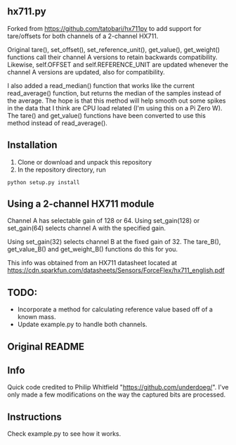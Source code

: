 hx711.py
--------
Forked from https://github.com/tatobari/hx711py to add support for tare/offsets
for both channels of a 2-channel HX711.

Original tare(), set_offset(), set_reference_unit(), get_value(), get_weight()
functions call their channel A versions to retain backwards compatibility.  
Likewise, self.OFFSET and self.REFERENCE_UNIT are updated whenever the channel A
versions are updated, also for compatibility.

I also added a read_median() function that works like the current read_average()
function, but returns the median of the samples instead of the average.  The
hope is that this method will help smooth out some spikes in the data that I
think are CPU load related (I'm using this on a Pi Zero W).  The tare() and
get_value() functions have been converted to use this method instead of 
read_average().

Installation
------------
1. Clone or download and unpack this repository
2. In the repository directory, run
```
python setup.py install
```

Using a 2-channel HX711 module
------------------------------
Channel A has selectable gain of 128 or 64.  Using set_gain(128) or set_gain(64)
selects channel A with the specified gain.

Using set_gain(32) selects channel B at the fixed gain of 32.  The tare_B(),
get_value_B() and get_weight_B() functions do this for you.

This info was obtained from an HX711 datasheet located at
https://cdn.sparkfun.com/datasheets/Sensors/ForceFlex/hx711_english.pdf

TODO:
-----
  * Incorporate a method for calculating reference value based off of a known
    mass.
  * Update example.py to handle both channels.

Original README
---------------

Info
----
Quick code credited to Philip Whitfield  "https://github.com/underdoeg/".
I've only made a few modifications on the way the captured bits are processed.

Instructions
------------
Check example.py to see how it works.
